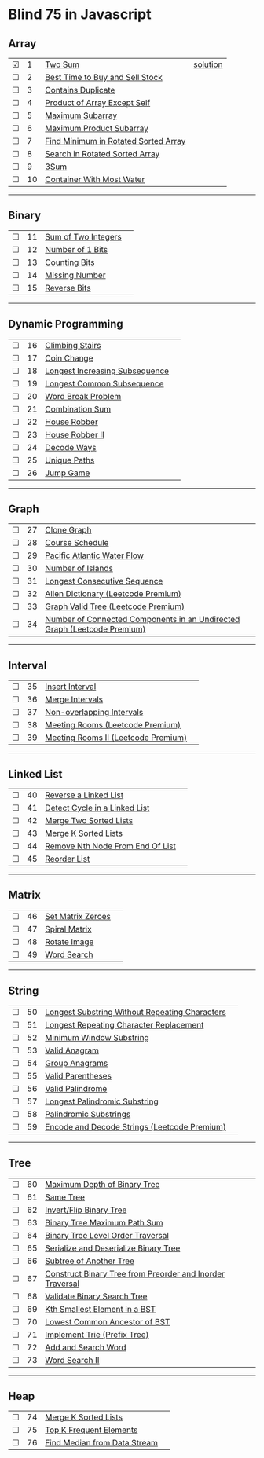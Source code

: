 # Blind 75 in Javascript

## Array

|     |     |       |          |
| --- | --- | ----- | -------- |
| &#9745; | 1 | [Two Sum](https://leetcode.com/problems/two-sum/) | [solution](./src/1-two-sum/1-two-sum.js) |
| &#9744; | 2 | [Best Time to Buy and Sell Stock](https://leetcode.com/problems/best-time-to-buy-and-sell-stock/) | |
| &#9744; | 3 | [Contains Duplicate](https://leetcode.com/problems/contains-duplicate/) | |
| &#9744; | 4 | [Product of Array Except Self](https://leetcode.com/problems/product-of-array-except-self/solution/) | |
| &#9744; | 5 | [Maximum Subarray](https://leetcode.com/problems/maximum-subarray/) | |
| &#9744; | 6 | [Maximum Product Subarray](https://leetcode.com/problems/maximum-product-subarray/) | |
| &#9744; | 7 | [Find Minimum in Rotated Sorted Array](https://leetcode.com/problems/find-minimum-in-rotated-sorted-array/) | |
| &#9744; | 8 | [Search in Rotated Sorted Array](https://leetcode.com/problems/search-in-rotated-sorted-array/) | |
| &#9744; | 9 | [3Sum](https://leetcode.com/problems/3sum/) | |
| &#9744; | 10 | [Container With Most Water](https://leetcode.com/problems/container-with-most-water/) | |

---

## Binary

|     |     |       |          |
| --- | --- | ----- | -------- |
| &#9744; | 11 | [Sum of Two Integers](https://leetcode.com/problems/sum-of-two-integers/) | |
| &#9744; | 12 | [Number of 1 Bits](https://leetcode.com/problems/number-of-1-bits/) | |
| &#9744; | 13 | [Counting Bits](https://leetcode.com/problems/counting-bits/) | |
| &#9744; | 14 | [Missing Number](https://leetcode.com/problems/missing-number/) | |
| &#9744; | 15 | [Reverse Bits](https://leetcode.com/problems/reverse-bits/) | |

---

## Dynamic Programming

|     |     |       |          |
| --- | --- | ----- | -------- |
| &#9744; | 16 | [Climbing Stairs](https://leetcode.com/problems/climbing-stairs/) | |
| &#9744; | 17 | [Coin Change](https://leetcode.com/problems/coin-change/) | |
| &#9744; | 18 | [Longest Increasing Subsequence](https://leetcode.com/problems/longest-increasing-subsequence/) | |
| &#9744; | 19 | [Longest Common Subsequence](https://leetcode.com/problems/longest-common-subsequence/) | |
| &#9744; | 20 | [Word Break Problem](https://leetcode.com/problems/word-break/) | |
| &#9744; | 21 | [Combination Sum](https://leetcode.com/problems/combination-sum-iv/) | |
| &#9744; | 22 | [House Robber](https://leetcode.com/problems/house-robber/) | |
| &#9744; | 23 | [House Robber II](https://leetcode.com/problems/house-robber-ii/) | |
| &#9744; | 24 | [Decode Ways](https://leetcode.com/problems/decode-ways/) | |
| &#9744; | 25 | [Unique Paths](https://leetcode.com/problems/unique-paths/) | |
| &#9744; | 26 | [Jump Game](https://leetcode.com/problems/jump-game/) | |

---

## Graph

|     |     |       |          |
| --- | --- | ----- | -------- |
| &#9744; | 27 | [Clone Graph](https://leetcode.com/problems/clone-graph/) | |
| &#9744; | 28 | [Course Schedule](https://leetcode.com/problems/course-schedule/) | |
| &#9744; | 29 | [Pacific Atlantic Water Flow](https://leetcode.com/problems/pacific-atlantic-water-flow/) | |
| &#9744; | 30 | [Number of Islands](https://leetcode.com/problems/number-of-islands/) | |
| &#9744; | 31 | [Longest Consecutive Sequence](https://leetcode.com/problems/longest-consecutive-sequence/) | |
| &#9744; | 32 | [Alien Dictionary (Leetcode Premium)](https://leetcode.com/problems/alien-dictionary/) | |
| &#9744; | 33 | [Graph Valid Tree (Leetcode Premium)](https://leetcode.com/problems/graph-valid-tree/) | |
| &#9744; | 34 | [Number of Connected Components in an Undirected Graph (Leetcode Premium)](https://leetcode.com/problems/number-of-connected-components-in-an-undirected-graph/) | |

---

## Interval

|     |     |       |          |
| --- | --- | ----- | -------- |
| &#9744; | 35 | [Insert Interval](https://leetcode.com/problems/insert-interval/) | |
| &#9744; | 36 | [Merge Intervals](https://leetcode.com/problems/merge-intervals/) | |
| &#9744; | 37 | [Non-overlapping Intervals](https://leetcode.com/problems/non-overlapping-intervals/) | 
| &#9744; | 38 | [Meeting Rooms (Leetcode Premium)](https://leetcode.com/problems/meeting-rooms/) | |
| &#9744; | 39 | [Meeting Rooms II (Leetcode Premium)](https://leetcode.com/problems/meeting-rooms-ii/) | |

---

## Linked List

|     |     |       |          |
| --- | --- | ----- | -------- |
| &#9744; | 40 | [Reverse a Linked List](https://leetcode.com/problems/reverse-linked-list/) | |
| &#9744; | 41 | [Detect Cycle in a Linked List](https://leetcode.com/problems/linked-list-cycle/) | |
| &#9744; | 42 | [Merge Two Sorted Lists](https://leetcode.com/problems/merge-two-sorted-lists/) | |
| &#9744; | 43 | [Merge K Sorted Lists](https://leetcode.com/problems/merge-k-sorted-lists/) | |
| &#9744; | 44 | [Remove Nth Node From End Of List](https://leetcode.com/problems/remove-nth-node-from-end-of-list/) | |
| &#9744; | 45 | [Reorder List](https://leetcode.com/problems/reorder-list/) | |

---

## Matrix

|     |     |       |          |
| --- | --- | ----- | -------- |
| &#9744; | 46 | [Set Matrix Zeroes](https://leetcode.com/problems/set-matrix-zeroes/) | |
| &#9744; | 47 | [Spiral Matrix](https://leetcode.com/problems/spiral-matrix/) | |
| &#9744; | 48 | [Rotate Image](https://leetcode.com/problems/rotate-image/) | |
| &#9744; | 49 | [Word Search](https://leetcode.com/problems/word-search/) | |

---

## String

|     |     |       |          |
| --- | --- | ----- | -------- |
| &#9744; | 50 | [Longest Substring Without Repeating Characters](https://leetcode.com/problems/longest-substring-without-repeating-characters/) | |
| &#9744; | 51 | [Longest Repeating Character Replacement](https://leetcode.com/problems/longest-repeating-character-replacement/) | |
| &#9744; | 52 | [Minimum Window Substring](https://leetcode.com/problems/minimum-window-substring/) | |
| &#9744; | 53 | [Valid Anagram](https://leetcode.com/problems/valid-anagram/) | |
| &#9744; | 54 | [Group Anagrams](https://leetcode.com/problems/group-anagrams/) | |
| &#9744; | 55 | [Valid Parentheses](https://leetcode.com/problems/valid-parentheses/) | |
| &#9744; | 56 | [Valid Palindrome](https://leetcode.com/problems/valid-palindrome/) | |
| &#9744; | 57 | [Longest Palindromic Substring](https://leetcode.com/problems/longest-palindromic-substring/) | |
| &#9744; | 58 | [Palindromic Substrings](https://leetcode.com/problems/palindromic-substrings/) | |
| &#9744; | 59 | [Encode and Decode Strings (Leetcode Premium)](https://leetcode.com/problems/encode-and-decode-strings/) | |

---

## Tree

|     |     |       |          |
| --- | --- | ----- | -------- |
| &#9744; | 60 | [Maximum Depth of Binary Tree](https://leetcode.com/problems/maximum-depth-of-binary-tree/) | |
| &#9744; | 61 | [Same Tree](https://leetcode.com/problems/same-tree/) | |
| &#9744; | 62 | [Invert/Flip Binary Tree](https://leetcode.com/problems/invert-binary-tree/) | |
| &#9744; | 63 | [Binary Tree Maximum Path Sum](https://leetcode.com/problems/binary-tree-maximum-path-sum/) | |
| &#9744; | 64 | [Binary Tree Level Order Traversal](https://leetcode.com/problems/binary-tree-level-order-traversal/) | |
| &#9744; | 65 | [Serialize and Deserialize Binary Tree](https://leetcode.com/problems/serialize-and-deserialize-binary-tree/) | |
| &#9744; | 66 | [Subtree of Another Tree](https://leetcode.com/problems/subtree-of-another-tree/) | |
| &#9744; | 67 | [Construct Binary Tree from Preorder and Inorder Traversal](https://leetcode.com/problems/construct-binary-tree-from-preorder-and-inorder-traversal/) | |
| &#9744; | 68 | [Validate Binary Search Tree](https://leetcode.com/problems/validate-binary-search-tree/) | |
| &#9744; | 69 | [Kth Smallest Element in a BST](https://leetcode.com/problems/kth-smallest-element-in-a-bst/) | |
| &#9744; | 70 | [Lowest Common Ancestor of BST](https://leetcode.com/problems/lowest-common-ancestor-of-a-binary-search-tree/) | |
| &#9744; | 71 | [Implement Trie (Prefix Tree)](https://leetcode.com/problems/implement-trie-prefix-tree/) | |
| &#9744; | 72 | [Add and Search Word](https://leetcode.com/problems/add-and-search-word-data-structure-design/) | |
| &#9744; | 73 | [Word Search II](https://leetcode.com/problems/word-search-ii/) | |

---

## Heap

|     |     |       |          |
| --- | --- | ----- | -------- |
| &#9744; | 74 | [Merge K Sorted Lists](https://leetcode.com/problems/merge-k-sorted-lists/) | |
| &#9744; | 75 | [Top K Frequent Elements](https://leetcode.com/problems/top-k-frequent-elements/) | |
| &#9744; | 76 | [Find Median from Data Stream](https://leetcode.com/problems/find-median-from-data-stream/) | |

